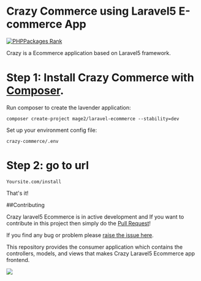 # Crazy Commerce using Laravel5 E-commerce App

[![PHPPackages Rank](http://phppackages.org/p/mage2/laravel-ecommerce/badge/rank.svg)](http://phppackages.org/p/mage2/laravel-ecommerce)

Crazy is a Ecommerce application based on Laravel5 framework.

# Step 1: Install Crazy Commerce with [Composer](https://getcomposer.org/download/).

Run composer to create the lavender application:

    composer create-project mage2/laravel-ecommerce --stability=dev
    
Set up your environment config file:

    crazy-commerce/.env    

# Step 2: go to url

    Yoursite.com/install
    
That's it!

##Contributing


Crazy laravel5 Ecommerce is in active development and If you want to contribute in this project then simply do the [Pull Request](https://github.com/mage2/laravel-ecommerce/pulls)!

If you find any bug or problem please [raise the issue here](https://github.com/mage2/laravel-ecommerce/issues/new).

This repository provides the consumer application which contains the controllers, models, and views that makes Crazy Laravel5 Ecommerce
app frontend.




[![](https://ga-beacon.appspot.com/UA-79831356-1/laravel-ecommerce?pixel)](https://github.com/mage2/laravel-ecommerce)
